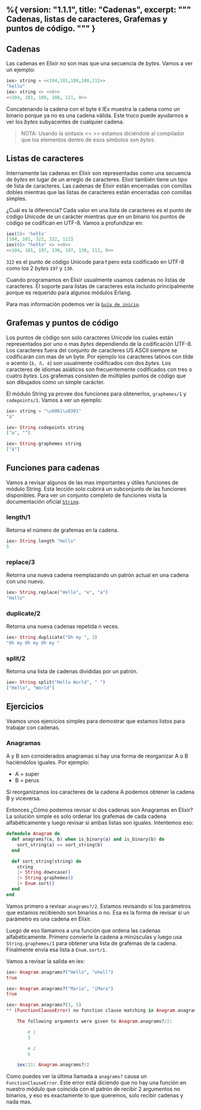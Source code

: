 %{
  version: "1.1.1",
  title: "Cadenas",
  excerpt: """
  Cadenas, listas de caracteres, Grafemas y puntos de código.
  """
}
---

## Cadenas

Las cadenas en Elixir no son mas que una secuencia de _bytes_. Vamos a ver un ejemplo:

```elixir
iex> string = <<104,101,108,108,111>>
"hello"
iex> string <> <<0>>
<<104, 101, 108, 108, 111, 0>>
```

Concatenando la cadena con el byte `0` IEx muestra la cadena como un binario porque ya no es una cadena válida. Este truco puede ayudarnos a ver los _bytes_ subyacentes de cualquier cadena.

>NOTA: Usando la sintaxis << >> estamos diciéndole al compilador que los elementos dentro de esos símbolos son _bytes_.

## Listas de caracteres

Internamente las cadenas en Elixir son representadas como una secuencia de _bytes_ en lugar de un arreglo de caracteres. Elixir también tiene un tipo de lista de caracteres. Las cadenas de Elixir están encerradas con comillas dobles mientras que las listas de caracteres están encerradas con comillas simples.

¿Cuál es la diferencia? Cada valor en una lista de caracteres es el punto de código Unicode de un carácter mientras que en un binario los puntos de código se codifican en UTF-8. Vamos a profundizar en:

```elixir
iex(5)> 'hełło'
[104, 101, 322, 322, 111]
iex(6)> "hełło" <> <<0>>
<<104, 101, 197, 130, 197, 130, 111, 0>>
```

`322` es el punto de código Unicode para ł pero esta codificado en UTF-8 como los 2 _bytes_ `197` y `130`.

Cuando programamos en Elixir usualmente usamos cadenas no listas de caracteres. El soporte para listas de caracteres esta incluido principalmente porque es requerido para algunos módulos Erlang.

Para mas información podemos ver la [`Guía de inicio`](http://elixir-lang.org/getting-started/binaries-strings-and-char-lists.html).

## Grafemas y puntos de código

Los puntos de código son solo caracteres Unicode los cuales están representados por uno o mas _bytes_ dependiendo de la codificación UTF-8. Los caracteres fuera del conjunto de caracteres US ASCII siempre se codificarán con mas de un byte. Por ejemplo los caracteres latinos con tilde o acento (`á, ñ, è`) son usualmente codificados con dos _bytes_. Los caracteres de idiomas asiáticos son frecuentemente codificados con tres o cuatro _bytes_. Los grafemas consisten de múltiples puntos de código que son dibujados como un simple carácter.

El módulo String ya provee dos funciones para obtenerlos, `graphemes/1` y `codepoints/1`. Vamos a ver un ejemplo:

```elixir
iex> string = "\u0061\u0301"
"á"

iex> String.codepoints string
["a", "́"]

iex> String.graphemes string
["á"]
```

## Funciones para cadenas

Vamos a revisar algunos de las mas importantes y útiles funciones de módulo String. Esta lección solo cubrirá un subconjunto de las funciones disponibles. Para ver un conjunto completo de funciones visita la documentación oficial [`String`](https://hexdocs.pm/elixir/String.html).

### length/1

Retorna el número de grafemas en la cadena.

```elixir
iex> String.length "Hello"
5
```

### replace/3

Retorna una nueva cadena reemplazando un patrón actual en una cadena con uno nuevo.

```elixir
iex> String.replace("Hello", "e", "a")
"Hallo"
```

### duplicate/2

Retorna una nueva cadenas repetida n veces.

```elixir
iex> String.duplicate("Oh my ", 3)
"Oh my Oh my Oh my "
```

### split/2

Retorna una lista de cadenas divididas por un patrón.

```elixir
iex> String.split("Hello World", " ")
["Hello", "World"]
```

## Ejercicios

Veamos unos ejercicios simples para demostrar que estamos listos para trabajar con cadenas.

### Anagramas

A y B son considerados anagramas si hay una forma de reorganizar A o B haciéndolos iguales. Por ejemplo:

+ A = super
+ B = perus

Si reorganizamos los caracteres de la cadena A podemos obtener la cadena B y viceversa.

Entonces ¿Cómo podemos revisar si dos cadenas son Anagramas en Elixir? La solución simple es solo ordenar los grafemas de cada cadena alfabéticamente y luego revisar si ambas listas son iguales. Intentemos eso:

```elixir
defmodule Anagram do
  def anagrams?(a, b) when is_binary(a) and is_binary(b) do
    sort_string(a) == sort_string(b)
  end

  def sort_string(string) do
    string
    |> String.downcase()
    |> String.graphemes()
    |> Enum.sort()
  end
end
```

Vamos primero a revisar `anagrams?/2`. Estamos revisando si los parámetros que estamos recibiendo son binarios o no. Esa es la forma de revisar si un parámetro es una cadena en Elixir.

Luego de eso llamamos a una función que ordena las cadenas alfabéticamente. Primero convierte la cadena a minúsculas y luego usa `String.graphemes/1` para obtener una lista de grafemas de la cadena. Finalmente envía esa lista a `Enum.sort/1`.

Vamos a revisar la salida en iex:

```elixir
iex> Anagram.anagrams?("Hello", "ohell")
true

iex> Anagram.anagrams?("María", "íMara")
true

iex> Anagram.anagrams?(3, 5)
** (FunctionClauseError) no function clause matching in Anagram.anagrams?/2

    The following arguments were given to Anagram.anagrams?/2:

        # 1
        3

        # 2
        5

    iex:11: Anagram.anagrams?/2
```

Como puedes ver la última llamada a `anagrams?` causa un `FunctionClauseError`. Este error está diciendo que no hay una función en nuestro módulo que coincida con el patrón de recibir 2 argumentos no binarios, y eso es exactamente lo que queremos, solo recibir cadenas y nada mas.
